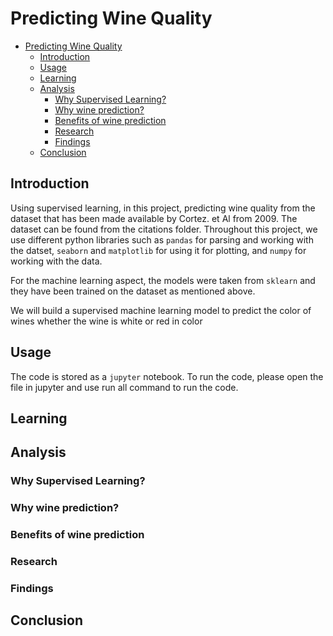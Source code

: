 # Predicting Wine Quality

- [Predicting Wine Quality](#predicting-wine-quality)
  - [Introduction](#introduction)
  - [Usage](#usage)
  - [Learning](#learning)
  - [Analysis](#analysis)
    - [Why Supervised Learning?](#why-supervised-learning)
    - [Why wine prediction?](#why-wine-prediction)
    - [Benefits of wine prediction](#benefits-of-wine-prediction)
    - [Research](#research)
    - [Findings](#findings)
  - [Conclusion](#conclusion)

## Introduction

Using supervised learning, in this project, predicting wine quality from the dataset that has been made available by Cortez. et Al from 2009. The dataset can be found from the citations
folder. Throughout this project, we use different python libraries such as `pandas` for parsing and working with the datset, `seaborn` and `matplotlib` for using it for plotting, and
`numpy` for working with the data. 

For the machine learning aspect, the models were taken from `sklearn` and they have been trained on the dataset as mentioned above.

We will build a supervised machine learning model to predict the color of wines whether the wine is white or red in color

## Usage

The code is stored as a `jupyter` notebook. To run the code, please open the file in jupyter and use run all command to run the code.

## Learning

## Analysis

### Why Supervised Learning?

### Why wine prediction?

### Benefits of wine prediction

### Research

### Findings



## Conclusion